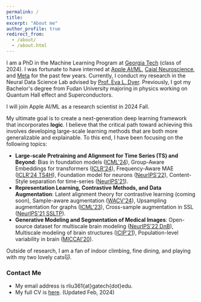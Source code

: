 ```yaml
---
permalink: /
title: 
excerpt: "About me"
author_profile: true
redirect_from: 
  - /about/
  - /about.html
---
```


I am a PhD in the Machine Learning Program at [Georgia Tech](https://ml.gatech.edu/) (class of 2024).
I was fortunate to have interned at [Apple AI/ML](https://machinelearning.apple.com/), [Cajal Neuroscience](https://www.cajalneuro.com/), and [Meta](https://about.meta.com/) for the past few years.
Currently, I conduct my research in the Neural Data Science Lab advised by [Prof. Eva L. Dyer](https://dyerlab.gatech.edu/).
Previously, I got my Bachelor's degree from Fudan University majoring in physics working on Quantum Hall effect and Superconductors.

I will join Apple AI/ML as a research scientist in 2024 Fall.

My ultimate goal is to create a next-generation deep learning framework that incorporates **logic**. I believe that the critical path toward achieving this involves developing large-scale learning methods that are both more generalizable and explainable. To this end, I have been focusing on the following topics:
* **Large-scale Pretraining and Alignment for Time Series (TS) and Beyond**: Bias in foundation models ([ICML'24](https://arxiv.org/pdf/2402.11742)), Group-Aware Embeddings for transformers ([ICLR'24](https://openreview.net/pdf?id=c56TWtYp0W)), Frequency-Aware MAE ([ICLR'24 TS4H](https://arxiv.org/pdf/2309.05927)), Foundation model for neurons ([NeurIPS'22](https://proceedings.neurips.cc/paper_files/paper/2022/file/1022661f3f43406065641f16ce25eafa-Paper-Conference.pdf)), Content-Style separation for time-series ([NeurIPS'21](https://proceedings.neurips.cc/paper/2021/file/58182b82110146887c02dbd78719e3d5-Paper.pdf)).
* **Representation Learning, Contrastive Methods, and Data Augmentation**: Latent alignment theory for contrastive learning (coming soon), Sample-aware augmentation ([WACV'24](https://openaccess.thecvf.com/content/WACV2024/papers/Liu_LatentDR_Improving_Model_Generalization_Through_Sample-Aware_Latent_Degradation_and_Restoration_WACV_2024_paper.pdf)), Upsampling augmentation for graphs ([ICML'23](https://proceedings.mlr.press/v202/azabou23a/azabou23a.pdf)), Cross-sample augmentation in SSL ([NeurIPS'21 SSLTP](https://arxiv.org/pdf/2102.10106)).
* **Generative Modeling and Segmentation of Medical Images**: Open-source dataset for multiscale brain modeling ([NeurIPS'22 DnB](https://proceedings.neurips.cc/paper_files/paper/2022/file/22fb65e39d318c4b5b56fbe9cb082e3f-Paper-Datasets_and_Benchmarks.pdf)), Multiscale modeling of brain structures ([ICIP'21](https://ieeexplore.ieee.org/stamp/stamp.jsp?arnumber=9506174)), Population-level variability in brain ([MICCAI'20](https://www.biorxiv.org/content/10.1101/2020.06.04.134635v1.full.pdf)).

Outside of research, I am a fan of indoor climbing, fine dining, and playing with my two lovely cats🐱.


### Contact Me

* My email address is rliu361{at}gatech{dot}edu.
* My full CV is [here](https://ranliu98.github.io/files/Ran_Liu_cv_full_length.pdf). (Updated Feb, 2024)
